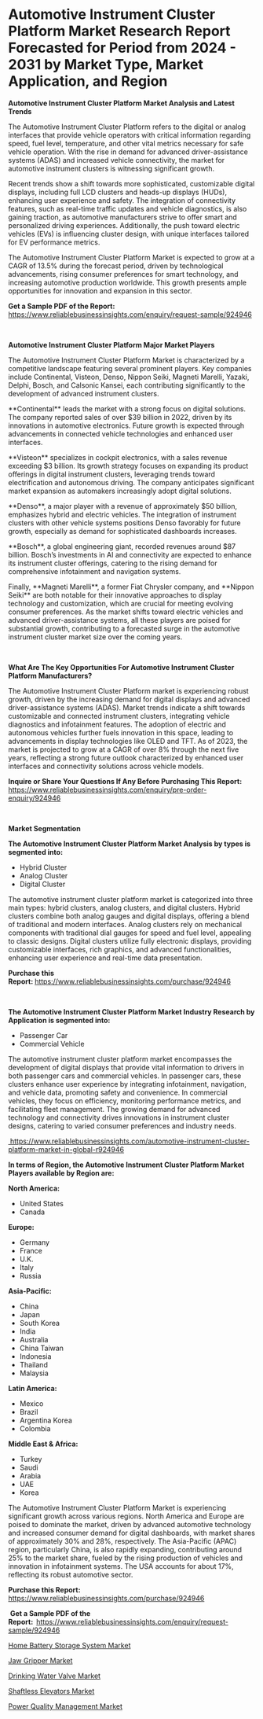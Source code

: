 <p><h1>Automotive Instrument Cluster Platform Market Research Report Forecasted for Period from 2024 -  2031 by Market Type, Market Application, and Region</h1></p><p><strong>Automotive Instrument Cluster Platform Market Analysis and Latest Trends</strong></p>
<p><p>The Automotive Instrument Cluster Platform refers to the digital or analog interfaces that provide vehicle operators with critical information regarding speed, fuel level, temperature, and other vital metrics necessary for safe vehicle operation. With the rise in demand for advanced driver-assistance systems (ADAS) and increased vehicle connectivity, the market for automotive instrument clusters is witnessing significant growth. </p><p>Recent trends show a shift towards more sophisticated, customizable digital displays, including full LCD clusters and heads-up displays (HUDs), enhancing user experience and safety. The integration of connectivity features, such as real-time traffic updates and vehicle diagnostics, is also gaining traction, as automotive manufacturers strive to offer smart and personalized driving experiences. Additionally, the push toward electric vehicles (EVs) is influencing cluster design, with unique interfaces tailored for EV performance metrics.</p><p>The Automotive Instrument Cluster Platform Market is expected to grow at a CAGR of 13.5% during the forecast period, driven by technological advancements, rising consumer preferences for smart technology, and increasing automotive production worldwide. This growth presents ample opportunities for innovation and expansion in this sector.</p></p>
<p><strong>Get a Sample PDF of the Report:&nbsp;</strong> <a href="https://www.reliablebusinessinsights.com/enquiry/request-sample/924946?utm_campaign=1723&utm_medium=2&utm_source=Github&utm_content=ia&utm_term=18102024&utm_id=automotive-instrument-cluster-platform">https://www.reliablebusinessinsights.com/enquiry/request-sample/924946</a></p>
<p>&nbsp;</p>
<p><strong>Automotive Instrument Cluster Platform Major Market Players</strong></p>
<p><p>The Automotive Instrument Cluster Platform Market is characterized by a competitive landscape featuring several prominent players. Key companies include Continental, Visteon, Denso, Nippon Seiki, Magneti Marelli, Yazaki, Delphi, Bosch, and Calsonic Kansei, each contributing significantly to the development of advanced instrument clusters.</p><p>**Continental** leads the market with a strong focus on digital solutions. The company reported sales of over $39 billion in 2022, driven by its innovations in automotive electronics. Future growth is expected through advancements in connected vehicle technologies and enhanced user interfaces.</p><p>**Visteon** specializes in cockpit electronics, with a sales revenue exceeding $3 billion. Its growth strategy focuses on expanding its product offerings in digital instrument clusters, leveraging trends toward electrification and autonomous driving. The company anticipates significant market expansion as automakers increasingly adopt digital solutions.</p><p>**Denso**, a major player with a revenue of approximately $50 billion, emphasizes hybrid and electric vehicles. The integration of instrument clusters with other vehicle systems positions Denso favorably for future growth, especially as demand for sophisticated dashboards increases.</p><p>**Bosch**, a global engineering giant, recorded revenues around $87 billion. Bosch’s investments in AI and connectivity are expected to enhance its instrument cluster offerings, catering to the rising demand for comprehensive infotainment and navigation systems.</p><p>Finally, **Magneti Marelli**, a former Fiat Chrysler company, and **Nippon Seiki** are both notable for their innovative approaches to display technology and customization, which are crucial for meeting evolving consumer preferences. As the market shifts toward electric vehicles and advanced driver-assistance systems, all these players are poised for substantial growth, contributing to a forecasted surge in the automotive instrument cluster market size over the coming years.</p></p>
<p>&nbsp;</p>
<p><strong>What Are The Key Opportunities For Automotive Instrument Cluster Platform Manufacturers?</strong></p>
<p><p>The Automotive Instrument Cluster Platform market is experiencing robust growth, driven by the increasing demand for digital displays and advanced driver-assistance systems (ADAS). Market trends indicate a shift towards customizable and connected instrument clusters, integrating vehicle diagnostics and infotainment features. The adoption of electric and autonomous vehicles further fuels innovation in this space, leading to advancements in display technologies like OLED and TFT. As of 2023, the market is projected to grow at a CAGR of over 8% through the next five years, reflecting a strong future outlook characterized by enhanced user interfaces and connectivity solutions across vehicle models.</p></p>
<p><strong>Inquire or Share Your Questions If Any Before Purchasing This Report:</strong> <a href="https://www.reliablebusinessinsights.com/enquiry/pre-order-enquiry/924946?utm_campaign=1723&utm_medium=2&utm_source=Github&utm_content=ia&utm_term=18102024&utm_id=automotive-instrument-cluster-platform">https://www.reliablebusinessinsights.com/enquiry/pre-order-enquiry/924946</a></p>
<p>&nbsp;</p>
<p><strong>Market Segmentation</strong></p>
<p><strong>The Automotive Instrument Cluster Platform Market Analysis by types is segmented into:</strong></p>
<p><ul><li>Hybrid Cluster</li><li>Analog Cluster</li><li>Digital Cluster</li></ul></p>
<p><p>The automotive instrument cluster platform market is categorized into three main types: hybrid clusters, analog clusters, and digital clusters. Hybrid clusters combine both analog gauges and digital displays, offering a blend of traditional and modern interfaces. Analog clusters rely on mechanical components with traditional dial gauges for speed and fuel level, appealing to classic designs. Digital clusters utilize fully electronic displays, providing customizable interfaces, rich graphics, and advanced functionalities, enhancing user experience and real-time data presentation.</p></p>
<p><strong>Purchase this Report:&nbsp;</strong><a href="https://www.reliablebusinessinsights.com/purchase/924946?utm_campaign=1723&utm_medium=2&utm_source=Github&utm_content=ia&utm_term=18102024&utm_id=automotive-instrument-cluster-platform">https://www.reliablebusinessinsights.com/purchase/924946</a></p>
<p>&nbsp;</p>
<p><strong>The Automotive Instrument Cluster Platform Market Industry Research by Application is segmented into:</strong></p>
<p><ul><li>Passenger Car</li><li>Commercial Vehicle</li></ul></p>
<p><p>The automotive instrument cluster platform market encompasses the development of digital displays that provide vital information to drivers in both passenger cars and commercial vehicles. In passenger cars, these clusters enhance user experience by integrating infotainment, navigation, and vehicle data, promoting safety and convenience. In commercial vehicles, they focus on efficiency, monitoring performance metrics, and facilitating fleet management. The growing demand for advanced technology and connectivity drives innovations in instrument cluster designs, catering to varied consumer preferences and industry needs.</p></p>
<p><a href="https://www.reliablebusinessinsights.com/automotive-instrument-cluster-platform-market-in-global-r924946?utm_campaign=1723&utm_medium=2&utm_source=Github&utm_content=ia&utm_term=18102024&utm_id=automotive-instrument-cluster-platform">&nbsp;https://www.reliablebusinessinsights.com/automotive-instrument-cluster-platform-market-in-global-r924946</a></p>
<p><strong>In terms of Region, the Automotive Instrument Cluster Platform Market Players available by Region are:</strong></p>
<p>
    <p> <strong> North America: </strong>
        <ul>
            <li>United States</li>
            <li>Canada</li>
        </ul>
        </p> 
    <p> <strong> Europe: </strong>
        <ul>
            <li>Germany</li>
            <li>France</li>
            <li>U.K.</li>
            <li>Italy</li>
            <li>Russia</li>
        </ul>
        </p> 
    <p> <strong> Asia-Pacific: </strong>
        <ul>
            <li>China</li>
            <li>Japan</li>
            <li>South Korea</li>
            <li>India</li>
            <li>Australia</li>
            <li>China Taiwan</li>
            <li>Indonesia</li>
            <li>Thailand</li>
            <li>Malaysia</li>
        </ul>
        </p> 
    <p> <strong> Latin America: </strong>
        <ul>
            <li>Mexico</li>
            <li>Brazil</li>
            <li>Argentina Korea</li>
            <li>Colombia</li>
        </ul>
        </p> 
    <p> <strong> Middle East & Africa: </strong>
        <ul>
            <li>Turkey</li>
            <li>Saudi</li>
            <li>Arabia</li>
            <li>UAE</li>
            <li>Korea</li>
        </ul>
    </p>
    </p>
<p><p>The Automotive Instrument Cluster Platform Market is experiencing significant growth across various regions. North America and Europe are poised to dominate the market, driven by advanced automotive technology and increased consumer demand for digital dashboards, with market shares of approximately 30% and 28%, respectively. The Asia-Pacific (APAC) region, particularly China, is also rapidly expanding, contributing around 25% to the market share, fueled by the rising production of vehicles and innovation in infotainment systems. The USA accounts for about 17%, reflecting its robust automotive sector.</p></p>
<p><strong>Purchase this Report: </strong><a href="https://www.reliablebusinessinsights.com/purchase/924946?utm_campaign=1723&utm_medium=2&utm_source=Github&utm_content=ia&utm_term=18102024&utm_id=automotive-instrument-cluster-platform">https://www.reliablebusinessinsights.com/purchase/924946</a></p>
<p>&nbsp;<strong>Get a Sample PDF of the Report:&nbsp;&nbsp;</strong><a href="https://www.reliablebusinessinsights.com/enquiry/request-sample/924946?utm_campaign=1723&utm_medium=2&utm_source=Github&utm_content=ia&utm_term=18102024&utm_id=automotive-instrument-cluster-platform">https://www.reliablebusinessinsights.com/enquiry/request-sample/924946</a></p>
<p><strong></strong></p>
<p><p><a href="https://www.linkedin.com/pulse/market-insights-global-home-battery-storage-system-forecast-ecn7e?utm_campaign=1723&utm_medium=2&utm_source=Github&utm_content=ia&utm_term=18102024&utm_id=automotive-instrument-cluster-platform">Home Battery Storage System Market</a></p><p><a href="https://www.linkedin.com/pulse/emerging-trends-jaw-gripper-market-global-outlook-future-prospects-rn5jc?utm_campaign=1723&utm_medium=2&utm_source=Github&utm_content=ia&utm_term=18102024&utm_id=automotive-instrument-cluster-platform">Jaw Gripper Market</a></p><p><a href="https://www.linkedin.com/pulse/global-drinking-water-valve-market-focus-product-type-upafc?utm_campaign=1723&utm_medium=2&utm_source=Github&utm_content=ia&utm_term=18102024&utm_id=automotive-instrument-cluster-platform">Drinking Water Valve Market</a></p><p><a href="https://www.linkedin.com/pulse/shaftless-elevators-market-research-report-forecast-growth-prospects-jpdxc?utm_campaign=1723&utm_medium=2&utm_source=Github&utm_content=ia&utm_term=18102024&utm_id=automotive-instrument-cluster-platform">Shaftless Elevators Market</a></p><p><a href="https://www.linkedin.com/pulse/power-quality-management-revenue-growth-report-2024-2031-nccze?utm_campaign=1723&utm_medium=2&utm_source=Github&utm_content=ia&utm_term=18102024&utm_id=automotive-instrument-cluster-platform">Power Quality Management Market</a></p></p>